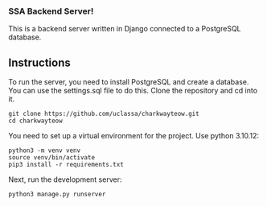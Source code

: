 ### SSA Backend Server!
This is a backend server written in Django connected to a PostgreSQL database.

## Instructions
To run the server, you need to install PostgreSQL and create a database. You can use the settings.sql file to do this.
Clone the repository and cd into it.
```
git clone https://github.com/uclassa/charkwayteow.git
cd charkwayteow
```

You need to set up a virtual environment for the project. Use python 3.10.12:
```
python3 -m venv venv
source venv/bin/activate
pip3 install -r requirements.txt
```

Next, run the development server:
```
python3 manage.py runserver
```